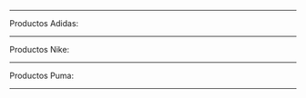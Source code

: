 -------------------------------------------------------------

Productos Adidas:





-------------------------------------------------------------

Productos Nike:





-------------------------------------------------------------

Productos Puma:





-------------------------------------------------------------